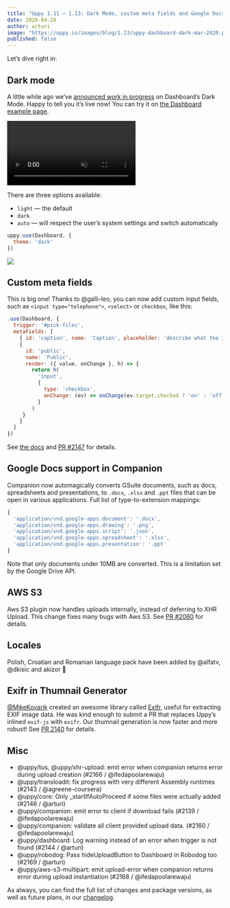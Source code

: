 ```yaml
---
title: "Uppy 1.11 — 1.13: Dark Mode, custom meta fields and Google Docs in Companion"
date: 2020-04-20
author: arturi
image: "https://uppy.io/images/blog/1.13/uppy-dashboard-dark-mar-2020.png"
published: false
---
```


Let’s dive right in:

## Dark mode

A little while ago we’ve [announced work in progress](https://mobile.twitter.com/uppy_io/status/1221070643543838721) on Dashboard’s Dark Mode. Happy to tell you it’s live now! You can try it on [the Dashboard example page](http://localhost:4000/examples/dashboard/).

<video alt="Demo video showing Uppy Dark Mode" muted autoplay loop>
  <source src="/images/blog/1.13/dark-mode-auto.webm" type="video/webm">
  <source src="/images/blog/1.13/dark-mode-auto.mp4" type="video/mp4">
</video>

There are three options available:

- `light` — the default
- `dark`
- `auto` — will respect the user’s system settings and switch automatically

```js
uppy.use(Dashboard, {
  theme: 'dark'
})
```

![](/images/blog/1.13/uppy-dashboard-dark-mar-2020.png)

<!--more--->

## Custom meta fields

This is big one! Thanks to @galli-leo, you can now add custom input fields, such as `<input type="telephone">`, `<select>` or `checkbox`, like this:

```js
.use(Dashboard, {
  trigger: '#pick-files',
  metaFields: [
    { id: 'caption', name: 'Caption', placeholder: 'describe what the image is about' },
    {
      id: 'public',
      name: 'Public',
      render: ({ value, onChange }, h) => {
        return h(
          'input',
          {
            type: 'checkbox',
            onChange: (ev) => onChange(ev.target.checked ? 'on' : 'off'), defaultChecked: value === 'on'
          }
        )
     }
    }
  ]
})
```

See [the docs](/docs/dashboard/#metaFields) and [PR #2147](https://github.com/transloadit/uppy/pull/2147) for details.

## Google Docs support in Companion

Companion now automagically converts GSuite documents, such as docs, spreadsheets and presentations, to `.docx`, `.xlsx` and `.ppt` files that can be open in various applications. Full list of type-to-extension mappings:

```js
{
  'application/vnd.google-apps.document': '.docx',
  'application/vnd.google-apps.drawing': '.png',
  'application/vnd.google-apps.script': '.json',
  'application/vnd.google-apps.spreadsheet': '.xlsx',
  'application/vnd.google-apps.presentation': '.ppt'
}
```

Note that only documents under 10MB are converted. This is a limitation set by the Google Drive API.

## AWS S3

Aws S3 plugin now handles uploads internally, instead of deferring to XHR Upload. This change fixes many bugs with Aws S3. See [PR #2060](https://github.com/transloadit/uppy/pull/2147) for details.

## Locales

Polish, Croatian and Romanian language pack have been added by @alfatv, @dkisic and akizor :tada:

## Exifr in Thumnail Generator

[@MikeKovarik](https://github.com/MikeKovarik) created an awesome library called [Exifr](https://github.com/MikeKovarik/exifr), useful for extracting EXIF image data. He was kind enough to submit a PR that replaces Uppy’s inlined `exif-js` with `exifr`. Our thumnail generation is now faster and more robust! See [PR 2140](https://github.com/transloadit/uppy/pull/2140) for details.

## Misc

- @uppy/tus, @uppy/xhr-upload: emit error when companion returns error during upload creation (#2166 / @ifedapoolarewaju)
- @uppy/transloadit: fix progress with very different Assembly runtimes (#2143 / @agreene-coursera)
- @uppy/core: Only _startIfAutoProceed if some files were actually added (#2146 / @arturi)
- @uppy/companion: emit error to client if download fails (#2139 / @ifedapoolarewaju)
- @uppy/companion: validate all client provided upload data. (#2160 / @ifedapoolarewaju)
- @uppy/dashboard: Log warning instead of an error when trigger is not found (#2144 / @arturi)
- @uppy/robodog: Pass hideUploadButton to Dashboard in Robodog too (#2169 / @arturi)
- @uppy/aws-s3-multipart: emit upload-error when companion returns error during upload instantiation (#2168 / @ifedapoolarewaju)

As always, you can find the full list of changes and package versions, as well as future plans, in our [changelog](https://github.com/transloadit/uppy/blob/master/CHANGELOG.md).
